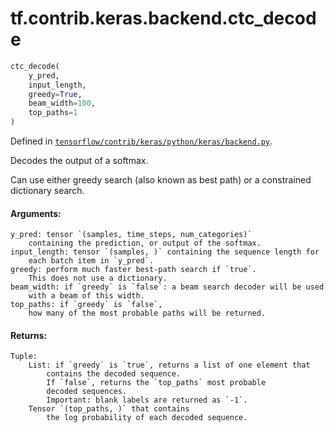<div itemscope itemtype="http://developers.google.com/ReferenceObject">
<meta itemprop="name" content="tf.contrib.keras.backend.ctc_decode" />
</div>

# tf.contrib.keras.backend.ctc_decode

``` python
ctc_decode(
    y_pred,
    input_length,
    greedy=True,
    beam_width=100,
    top_paths=1
)
```



Defined in [`tensorflow/contrib/keras/python/keras/backend.py`](https://www.tensorflow.org/code/tensorflow/contrib/keras/python/keras/backend.py).

Decodes the output of a softmax.

Can use either greedy search (also known as best path)
or a constrained dictionary search.

#### Arguments:

    y_pred: tensor `(samples, time_steps, num_categories)`
        containing the prediction, or output of the softmax.
    input_length: tensor `(samples, )` containing the sequence length for
        each batch item in `y_pred`.
    greedy: perform much faster best-path search if `true`.
        This does not use a dictionary.
    beam_width: if `greedy` is `false`: a beam search decoder will be used
        with a beam of this width.
    top_paths: if `greedy` is `false`,
        how many of the most probable paths will be returned.


#### Returns:

    Tuple:
        List: if `greedy` is `true`, returns a list of one element that
            contains the decoded sequence.
            If `false`, returns the `top_paths` most probable
            decoded sequences.
            Important: blank labels are returned as `-1`.
        Tensor `(top_paths, )` that contains
            the log probability of each decoded sequence.